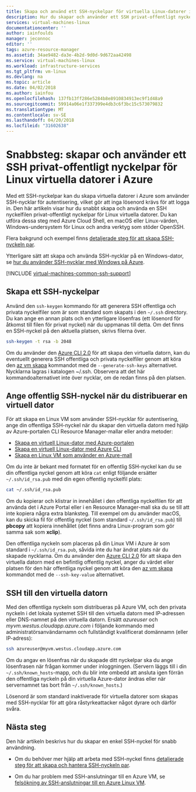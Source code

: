 ```yaml
---
title: Skapa och använd ett SSH-nyckelpar för virtuella Linux-datorer i Azure | Microsoft Docs
description: Hur du skapar och använder ett SSH privat-offentligt nyckelpar för Linux virtuella datorer i Azure för att förbättra säkerheten för autentiseringen.
services: virtual-machines-linux
documentationcenter: ''
author: iainfoulds
manager: jeconnoc
editor: ''
tags: azure-resource-manager
ms.assetid: 34ae9482-da3e-4b2d-9d0d-9d672aa42498
ms.service: virtual-machines-linux
ms.workload: infrastructure-services
ms.tgt_pltfrm: vm-linux
ms.devlang: na
ms.topic: article
ms.date: 04/02/2018
ms.author: iainfou
ms.openlocfilehash: 137fb13ff286e5284b8e8910834913ec9f1d48a9
ms.sourcegitcommit: 59914a06e1f337399e4db3c6f3bc15c573079832
ms.translationtype: MT
ms.contentlocale: sv-SE
ms.lasthandoff: 04/20/2018
ms.locfileid: "31602638"
---
```

# <a name="quick-steps-create-and-use-an-ssh-public-private-key-pair-for-linux-vms-in-azure"></a>Snabbsteg: skapar och använder ett SSH privat-offentligt nyckelpar för Linux virtuella datorer i Azure
Med ett SSH-nyckelpar kan du skapa virtuella datorer i Azure som använder SSH-nycklar för autentisering, vilket gör att inga lösenord krävs för att logga in. Den här artikeln visar hur du snabbt skapa och använda en SSH nyckelfilen privat-offentligt nyckelpar för Linux virtuella datorer. Du kan utföra dessa steg med Azure Cloud Shell, en macOS eller Linux-värden, Windows-undersystem för Linux och andra verktyg som stöder OpenSSH. 

Flera bakgrund och exempel finns [detaljerade steg för att skapa SSH-nyckeln par](create-ssh-keys-detailed.md).

Ytterligare sätt att skapa och använda SSH-nycklar på en Windows-dator, se [hur du använder SSH-nycklar med Windows på Azure](ssh-from-windows.md).

[!INCLUDE [virtual-machines-common-ssh-support](../../../includes/virtual-machines-common-ssh-support.md)]

## <a name="create-an-ssh-key-pair"></a>Skapa ett SSH-nyckelpar
Använd den `ssh-keygen` kommando för att generera SSH offentliga och privata nyckelfiler som är som standard som skapats i den `~/.ssh` directory. Du kan ange en annan plats och en ytterligare lösenfras (ett lösenord för åtkomst till filen för privat nyckel) när du uppmanas till detta. Om det finns en SSH-nyckel på den aktuella platsen, skrivs filerna över.

```bash
ssh-keygen -t rsa -b 2048
```

Om du använder den [Azure CLI 2.0](/cli/azure) för att skapa den virtuella datorn, kan du eventuellt generera SSH offentliga och privata nyckelfiler genom att köra den [az vm skapa](/cli/azure/vm#az_vm_create) kommandot med de `--generate-ssh-keys` alternativet. Nycklarna lagras i katalogen ~/.ssh. Observera att det här kommandoalternativet inte över nycklar, om de redan finns på den platsen.

## <a name="provide-ssh-public-key-when-deploying-a-vm"></a>Ange offentlig SSH-nyckel när du distribuerar en virtuell dator
För att skapa en Linux VM som använder SSH-nycklar för autentisering, ange din offentliga SSH-nyckel när du skapar den virtuella datorn med hjälp av Azure-portalen CLI Resource Manager-mallar eller andra metoder:

* [Skapa en virtuell Linux-dator med Azure-portalen](quick-create-portal.md?toc=%2fazure%2fvirtual-machines%2flinux%2ftoc.json)
* [Skapa en virtuell Linux-dator med Azure CLI](quick-create-cli.md?toc=%2fazure%2fvirtual-machines%2flinux%2ftoc.json)
* [Skapa en Linux VM som använder en Azure-mall](create-ssh-secured-vm-from-template.md?toc=%2fazure%2fvirtual-machines%2flinux%2ftoc.json)

Om du inte är bekant med formatet för en offentlig SSH-nyckel kan du se din offentliga nyckel genom att köra `cat` enligt följande ersätter `~/.ssh/id_rsa.pub` med din egen offentlig nyckelfil plats:

```bash
cat ~/.ssh/id_rsa.pub
```

Om du kopierar och klistrar in innehållet i den offentliga nyckelfilen för att använda det i Azure Portal eller i en Resource Manager-mall ska du se till att inte kopiera några extra blanksteg. Till exempel om du använder macOS, kan du skicka fil för offentlig nyckel (som standard `~/.ssh/id_rsa.pub`) till **pbcopy** att kopiera innehållet (det finns andra Linux-program som gör samma sak som **xclip**).

Den offentliga nyckeln som placeras på din Linux VM i Azure är som standard i `~/.ssh/id_rsa.pub`, såvida inte du har ändrat plats när du skapade nycklarna. Om du använder den [Azure CLI 2.0](/cli/azure) för att skapa den virtuella datorn med en befintlig offentlig nyckel, anger du värdet eller platsen för den här offentliga nyckel genom att köra den [az vm skapa](/cli/azure/vm#az_vm_create) kommandot med de `--ssh-key-value` alternativet. 

## <a name="ssh-to-your-vm"></a>SSH till den virtuella datorn
Med den offentliga nyckeln som distribueras på Azure VM, och den privata nyckeln i det lokala systemet SSH till den virtuella datorn med IP-adressen eller DNS-namnet på den virtuella datorn. Ersätt *azureuser* och *myvm.westus.cloudapp.azure.com* i följande kommando med administratörsanvändarnamn och fullständigt kvalificerat domännamn (eller IP-adress):

```bash
ssh azureuser@myvm.westus.cloudapp.azure.com
```

Om du angav en lösenfras när du skapade ditt nyckelpar ska du ange lösenfrasen när frågan kommer under inloggningen. (Servern läggs till i din `~/.ssh/known_hosts`-mapp, och du blir inte ombedd att ansluta igen förrän den offentliga nyckeln på din virtuella Azure-dator ändras eller när servernamnet tas bort från `~/.ssh/known_hosts`.)

Lösenord är som standard inaktiverade för virtuella datorer som skapas med SSH-nycklar för att göra råstyrkeattacker något dyrare och därför svåra. 

## <a name="next-steps"></a>Nästa steg

Den här artikeln beskrivs hur du skapar en enkel SSH-nyckel för snabb användning. 

* Om du behöver mer hjälp att arbeta med SSH-nyckel finns [detaljerade steg för att skapa och hantera SSH-nyckeln par](create-ssh-keys-detailed.md).

* Om du har problem med SSH-anslutningar till en Azure VM, se [felsökning av SSH-anslutningar till en Azure Linux VM](troubleshoot-ssh-connection.md).


